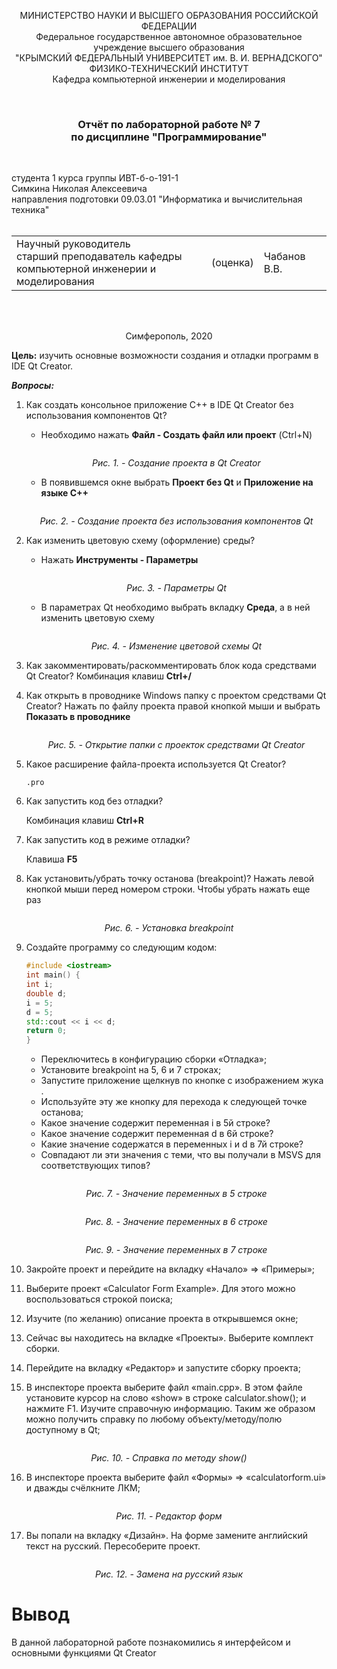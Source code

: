 <p align="center">МИНИСТЕРСТВО НАУКИ  И ВЫСШЕГО ОБРАЗОВАНИЯ РОССИЙСКОЙ ФЕДЕРАЦИИ  <br/>
Федеральное государственное автономное образовательное учреждение высшего образования  <br/>
"КРЫМСКИЙ ФЕДЕРАЛЬНЫЙ УНИВЕРСИТЕТ им. В. И. ВЕРНАДСКОГО"  <br/>
ФИЗИКО-ТЕХНИЧЕСКИЙ ИНСТИТУТ  <br/>
Кафедра компьютерной инженерии и моделирования<br/></p>
<br/>

### <p align="center">Отчёт по лабораторной работе № 7<br/> по дисциплине "Программирование"</p>
<br/>

студента 1 курса группы ИВТ-б-о-191-1 <br/>
Симкина Николая Алексеевича<br/>
направления подготовки 09.03.01 "Информатика и вычислительная техника"  
<br/>

<table>
<tr><td>Научный руководитель<br/> старший преподаватель кафедры<br/> компьютерной инженерии и моделирования</td>
<td>(оценка)</td>
<td>Чабанов В.В.</td>
</tr>
</table>
<br/><br/>

<p align="center">Симферополь, 2020</p>




**Цель:** изучить основные возможности создания и отладки программ в IDE Qt Creator.

***Вопросы:***

1. Как создать консольное приложение С++ в IDE Qt Creator без использования компонентов Qt?

   - Необходимо нажать **Файл - Создать файл или проект** (Ctrl+N)
   
   <p align="center"><img 
   src="https://github.com/n-vsc/Creatory/blob/master/labrab7/img/1.png?raw=true" 
   alt=""></p>
   <p align="center"><i>Рис. 1. - Создание проекта в Qt Creator</i></p>
   
   - В появившемся окне выбрать **Проект без Qt** и **Приложение на языке C++**
    <p align="center"><img 
   src="https://github.com/n-vsc/Creatory/blob/master/labrab7/img/2.png?raw=true" 
   alt=""></p>
   <p align="center"><i>Рис. 2. - Создание проекта без использования компонентов Qt</i></p>
   
2. Как изменить цветовую схему (оформление) среды?

   - Нажать **Инструменты - Параметры**
   <p align="center"><img 
   src="https://github.com/n-vsc/Creatory/blob/master/labrab7/img/3.png?raw=true" 
   alt=""></p>
   <p align="center"><i>Рис. 3. - Параметры Qt</i></p>
   
   - В параметрах Qt необходимо выбрать вкладку **Среда**, а в ней изменить цветовую схему
   <p align="center"><img 
   src="https://github.com/n-vsc/Creatory/blob/master/labrab7/img/4.png?raw=true" 
   alt=""></p>
   <p align="center"><i>Рис. 4. - Изменение цветовой схемы Qt</i></p>
   
3. Как закомментировать/раскомментировать блок кода средствами Qt Creator?
   Комбинация клавиш **Ctrl+/**
   
4. Как открыть в проводнике Windows папку с проектом средствами Qt Creator?
   Нажать по файлу проекта правой кнопкой мыши и выбрать **Показать в проводнике**
   <p align="center"><img 
   src="https://github.com/n-vsc/Creatory/blob/master/labrab7/img/5.png?raw=true" 
   alt=""></p>
   <p align="center"><i>Рис. 5. - Открытие папки с проекток средствами Qt Creator</i></p>
   
5. Какое расширение файла-проекта используется Qt Creator?
   
   `.pro`
   
6. Как запустить код без отладки?
   
   Комбинация клавиш **Ctrl+R**
  
7. Как запустить код в режиме отладки?
   
   Клавиша **F5**
  
8. Как установить/убрать точку останова (breakpoint)?
   Нажать левой кнопкой мыши перед номером строки. Чтобы убрать нажать еще раз
   <p align="center"><img 
   src="https://github.com/n-vsc/Creatory/blob/master/labrab7/img/6.png?raw=true" 
   alt=""></p>
<p align="center"><i>Рис. 6. - Установка breakpoint</i></p>
   
9. Создайте программу со следующим кодом:
   ``` c++
   #include <iostream>
   int main() {
   int i;
   double d;
   i = 5;
   d = 5;
   std::cout << i << d;
   return 0;
   }
   
   ```
   
   - Переключитесь в конфигурацию сборки «Отладка»;
   - Установите breakpoint на 5, 6 и 7 строках;
   - Запустите приложение щелкнув по кнопке с изображением жука .
   - Используйте эту же кнопку для перехода к следующей точке останова;
   - Какое значение содержит переменная i в 5й строке?
   - Какое значение содержит переменная d в 6й строке?
   - Какие значение содержатся в переменных i и  d в 7й строке?
   - Совпадают ли эти значения с теми, что вы получали в MSVS для соответствующих типов?

   <p align="center"><img 
   src="https://github.com/n-vsc/Creatory/blob/master/labrab7/img/7.png?raw=true" 
   alt=""></p>
   <p align="center"><i>Рис. 7. - Значение переменных в 5 строке</i></p>
   <p align="center"><img 
   src="https://github.com/n-vsc/Creatory/blob/master/labrab7/img/8.png?raw=true" 
   alt=""></p>
   <p align="center"><i>Рис. 8. - Значение переменных в 6 строке</i></p>
   <p align="center"><img 
   src="https://github.com/n-vsc/Creatory/blob/master/labrab7/img/9.png?raw=true" 
   alt=""></p>
   <p align="center"><i>Рис. 9. - Значение переменных в 7 строке</i></p>
   
10. Закройте проект и перейдите на вкладку «Начало» => «Примеры»;
11. Выберите проект «Calculator Form Example». Для этого можно воспользоваться строкой поиска;
12. Изучите (по желанию) описание проекта в открывшемся окне;
13. Сейчас вы находитесь на вкладке «Проекты». Выберите комплект сборки. 
14. Перейдите на вкладку «Редактор» и запустите сборку проекта;
15. В инспекторе проекта выберите файл «main.cpp». В этом файле установите курсор на слово «show» в строке calculator.show(); и нажмите F1. Изучите справочную информацию. Таким же образом можно получить справку по любому объекту/методу/полю доступному в Qt;
   <p align="center"><img 
src="https://github.com/n-vsc/Creatory/blob/master/labrab7/img/10.png?raw=true" 
alt=""></p>
   <p align="center"><i>Рис. 10. - Справка по методу show()</i></p>

16. В инспекторе проекта выберите файл «Формы» => «calculatorform.ui» и дважды счёлкните ЛКМ;
   <p align="center"><img src="https://github.com/n-vsc/Creatory/blob/master/labrab7/img/11.png?raw=true" alt=""></p>
   <p align="center"><i>Рис. 11. - Редактор форм</i></p>

17. Вы попали на вкладку «Дизайн». На форме замените английский текст на русский. Пересоберите проект.
   <p align="center"><img 
src="https://github.com/n-vsc/Creatory/blob/master/labrab7/img/12.png?raw=true" 
alt=""></p>
   <p align="center"><i>Рис. 12. - Замена на русский язык</i></p>

# Вывод
В данной лабораторной работе познакомились я интерфейсом и основными функциями Qt Creator
